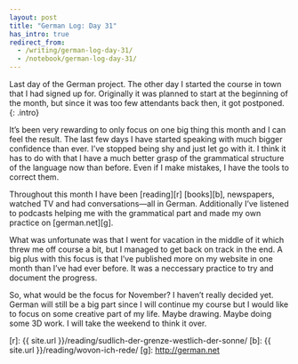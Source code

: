 ```yaml
---
layout: post
title: "German Log: Day 31"
has_intro: true
redirect_from:
  - /writing/german-log-day-31/
  - /notebook/german-log-day-31/
---
```


Last day of the German project. The other day I started the course in town that I had signed up for. Originally it was planned to start at the beginning of the month, but since it was too few attendants back then, it got postponed.
{: .intro}

It’s been very rewarding to only focus on one big thing this month and I can feel the result. The last few days I have started speaking with much bigger confidence than ever. I’ve stopped being shy and just let go with it. I think it has to do with that I have a much better grasp of the grammatical structure of the language now than before. Even if I make mistakes, I have the tools to correct them.

Throughout this month I have been [reading][r] [books][b], newspapers, watched TV and had conversations—all in German. Additionally I’ve listened to podcasts helping me with the grammatical part and made my own practice on [german.net][g].

What was unfortunate was that I went for vacation in the middle of it which threw me off course a bit, but I managed to get back on track in the end. A big plus with this focus is that I’ve published more on my website in one month than I’ve had ever before. It was a neccessary practice to try and document the progress.

So, what would be the focus for November? I haven’t really decided yet. German will still be a big part since I will continue my course but I would like to focus on some creative part of my life. Maybe drawing. Maybe doing some 3D work. I will take the weekend to think it over.

[r]: {{ site.url }}/reading/sudlich-der-grenze-westlich-der-sonne/
[b]: {{ site.url }}/reading/wovon-ich-rede/
[g]: http://german.net
